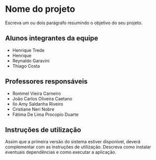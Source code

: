 # Nome do projeto

Escreva um ou dois  parágrafo resumindo o objetivo do seu projeto.

## Alunos integrantes da equipe

* Henrique Trede
* Henrique
* Reynaldo Garavini
* Thiago Costa

## Professores responsáveis

* Rommel Vieira Carneiro
* João Carlos Oliveira Caetano
* Ilo Amy Saldanha Riveiro
* Cristiane Neri Nobre
* Fátima De Lima Procopio Duarte

## Instruções de utilização

Assim que a primeira versão do sistema estiver disponível, deverá complementar com as instruções de utilização. Descreva como instalar eventuais dependências e como executar a aplicação.
